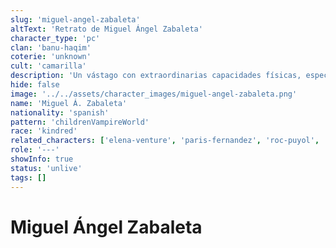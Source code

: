 ```yaml
---
slug: 'miguel-angel-zabaleta'
altText: 'Retrato de Miguel Ángel Zabaleta'
character_type: 'pc'
clan: 'banu-haqim'
coterie: 'unknown'
cult: 'camarilla'
description: 'Un vástago con extraordinarias capacidades físicas, especialmente destacado por su velocidad sobrenatural y habilidades de combate. Se muestra pragmático en sus acciones y tiene un particular interés en aliarse con la Camarilla, buscando establecer conexiones políticas sólidas en la ciudad.'
hide: false
image: '../../assets/character_images/miguel-angel-zabaleta.png'
name: 'Miguel Á. Zabaleta'
nationality: 'spanish'
pattern: 'childrenVampireWorld'
race: 'kindred'
related_characters: ['elena-venture', 'paris-fernandez', 'roc-puyol', 'ezequiel-medina']
role: '---'
showInfo: true
status: 'unlive'
tags: []
---
```


# Miguel Ángel Zabaleta
